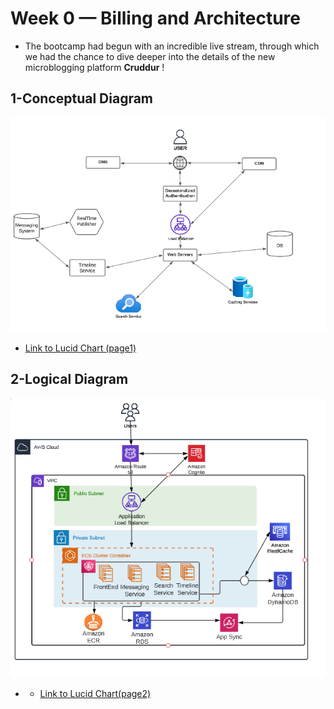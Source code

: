 # Week 0 — Billing and Architecture

- The bootcamp had begun with an incredible live stream, through which we had the chance to dive deeper into the details of the new microblogging platform **Cruddur** ! 

## 1-Conceptual Diagram
![Screenshot --> ](./ressources/ConcepDiag.png) 

- [Link to Lucid Chart (page1) ](https://lucid.app/lucidchart/1933f7c7-d92f-4ec1-aa09-46efaf6dc293/edit?viewport_loc=-630%2C-235%2C2451%2C1075%2C0_0&invitationId=inv_dbcb3bb6-7080-4744-979e-3d7a8628a021)

## 2-Logical Diagram 
![Screenshot --> ](./ressources/LogicalDiag.png)

- - [Link to Lucid Chart(page2) ](https://lucid.app/lucidchart/1933f7c7-d92f-4ec1-aa09-46efaf6dc293/edit?viewport_loc=-630%2C-235%2C2451%2C1075%2C0_0&invitationId=inv_dbcb3bb6-7080-4744-979e-3d7a8628a021)
